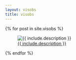 ```yaml
---
layout: visobs
title: visobs
---
```


{% for post in site.visobs %}
<figure>
  <img src="{{ include.url }}" alt="{{ include.description }}">
  <figcaption><a href="{{ include.link }}">{{ include.description }}</a></figcaption>
  </figure>
{% endfor %}
